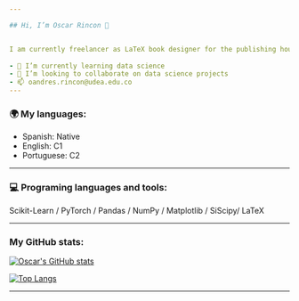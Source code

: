 ```yaml
---

## Hi, I’m Oscar Rincon 👋


I am currently freelancer as LaTeX book designer for the publishing house of the Universidad de Antioquia. I have been a lecturer in courses of physics for the biology department and the master's degree in teaching mathematics at the University of Antioquia. 
 
- 🌱 I’m currently learning data science
- 💞️ I’m looking to collaborate on data science projects
- 📫 oandres.rincon@udea.edu.co
---
```

### 🌍 My languages:

- Spanish: Native
- English: C1
- Portuguese: C2

---

### 💻 Programing languages and tools: 

Scikit-Learn / PyTorch / Pandas  / NumPy / Matplotlib / SiScipy/  LaTeX

---

### My GitHub stats: 

[![Oscar's GitHub stats](https://github-readme-stats.vercel.app/api?username=oandresrincon)](https://github.com/anuraghazra/github-readme-stats)


[![Top Langs](https://github-readme-stats.vercel.app/api/top-langs/?username=oandresrincon&layout=compact)](https://github.com/anuraghazra/github-readme-stats)


---
